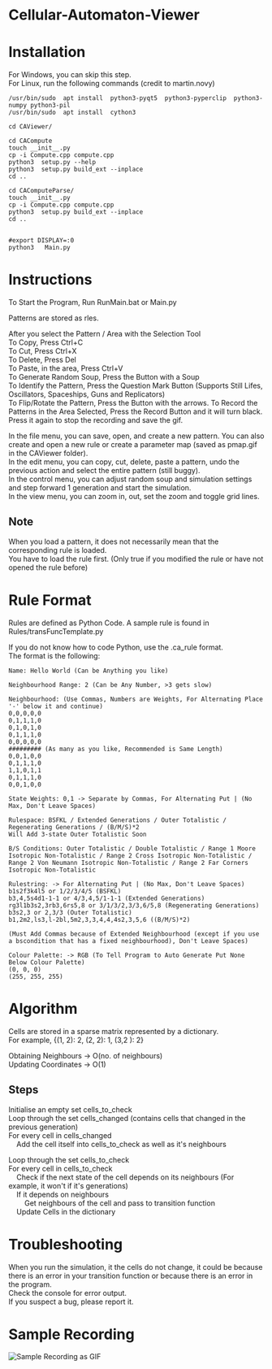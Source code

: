 # Cellular-Automaton-Viewer
Installation
=================================
For Windows, you can skip this step. <br>
For Linux, run the following commands (credit to martin.novy) <br>
```
/usr/bin/sudo  apt install  python3-pyqt5  python3-pyperclip  python3-numpy python3-pil
/usr/bin/sudo  apt install  cython3

cd CAViewer/

cd CACompute
touch __init__.py
cp -i Compute.cpp compute.cpp
python3  setup.py --help
python3  setup.py build_ext --inplace
cd ..

cd CAComputeParse/
touch __init__.py
cp -i Compute.cpp compute.cpp
python3  setup.py build_ext --inplace
cd ..


#export DISPLAY=:0
python3   Main.py 
```


Instructions
=================================
To Start the Program, Run RunMain.bat or Main.py<br>

Patterns are stored as rles.<br>

After you select the Pattern / Area with the Selection Tool<br>
To Copy, Press Ctrl+C<br>
To Cut, Press Ctrl+X<br>
To Delete, Press Del<br>
To Paste, in the area, Press Ctrl+V<br>
To Generate Random Soup, Press the Button with a Soup<br>
To Identify the Pattern, Press the Question Mark Button (Supports Still Lifes, Oscillators, Spaceships, Guns and Replicators)<br>
To Flip/Rotate the Pattern, Press the Button with the arrows.
To Record the Patterns in the Area Selected, Press the Record Button and it will turn black.<br>
Press it again to stop the recording and save the gif.<br>

In the file menu, you can save, open, and create a new pattern. You can also create and open a new rule or create a parameter map (saved as pmap.gif in the CAViewer folder).<br>
In the edit menu, you can copy, cut, delete, paste a pattern, undo the previous action and select the entire pattern (still buggy).<br>
In the control menu, you can adjust random soup and simulation settings and step forward 1 generation and start the simulation.<br>
In the view menu, you can zoom in, out, set the zoom and toggle grid lines.<br>

Note
----
When you load a pattern, it does not necessarily mean that the corresponding rule is loaded. <br>
You have to load the rule first. (Only true if you modified the rule or have not opened the rule before)

Rule Format
=================================
Rules are defined as Python Code. A sample rule is found in Rules/transFuncTemplate.py<br>

If you do not know how to code Python, use the .ca_rule format.<br>
The format is the following:<br>

```
Name: Hello World (Can be Anything you like)

Neighbourhood Range: 2 (Can be Any Number, >3 gets slow)

Neighbourhood: (Use Commas, Numbers are Weights, For Alternating Place '-' below it and continue)
0,0,0,0,0
0,1,1,1,0
0,1,0,1,0
0,1,1,1,0
0,0,0,0,0
######### (As many as you like, Recommended is Same Length)
0,0,1,0,0
0,1,1,1,0
1,1,0,1,1
0,1,1,1,0
0,0,1,0,0

State Weights: 0,1 -> Separate by Commas, For Alternating Put | (No Max, Don't Leave Spaces)

Rulespace: BSFKL / Extended Generations / Outer Totalistic / Regenerating Generations / (B/M/S)*2
Will Add 3-state Outer Totalistic Soon

B/S Conditions: Outer Totalistic / Double Totalistic / Range 1 Moore Isotropic Non-Totalistic / Range 2 Cross Isotropic Non-Totalistic / Range 2 Von Neumann Isotropic Non-Totalistic / Range 2 Far Corners Isotropic Non-Totalistic

Rulestring: -> For Alternating Put | (No Max, Don't Leave Spaces)
b1s2f3k4l5 or 1/2/3/4/5 (BSFKL)
b3,4,5s4d1-1-1 or 4/3,4,5/1-1-1 (Extended Generations)
rg3l1b3s2,3rb3,6rs5,8 or 3/1/3/2,3/3,6/5,8 (Regenerating Generations)
b3s2,3 or 2,3/3 (Outer Totalistic)
b1,2m2,ls3,l-2bl,5m2,3,3,4,4,4s2,3,5,6 ((B/M/S)*2)

(Must Add Commas because of Extended Neighbourhood (except if you use a bscondition that has a fixed neighbourhood), Don't Leave Spaces)

Colour Palette: -> RGB (To Tell Program to Auto Generate Put None Below Colour Palette)
(0, 0, 0)
(255, 255, 255)
```

Algorithm
=================================

Cells are stored in a sparse matrix represented by a dictionary.<br>
For example, {(1, 2): 2, (2, 2): 1, (3,2 ): 2}<br>

Obtaining Neighbours -> O(no. of neighbours)<br>
Updating Coordinates -> O(1)<br>

Steps
-----
Initialise an empty set cells_to_check<br>
Loop through the set cells_changed (contains cells that changed in the previous generation)<br>
For every cell in cells_changed<br>
&nbsp;&nbsp;&nbsp;&nbsp;Add the cell itself into cells_to_check as well as it's neighbours<br>

Loop through the set cells_to_check<br>
For every cell in cells_to_check<br>
&nbsp;&nbsp;&nbsp;&nbsp;Check if the next state of the cell depends on its neighbours (For example, it won't if it's generations)<br>
&nbsp;&nbsp;&nbsp;&nbsp;If it depends on neighbours<br>
&nbsp;&nbsp;&nbsp;&nbsp;&nbsp;&nbsp;&nbsp;&nbsp;Get neighbours of the cell and pass to transition function<br>
&nbsp;&nbsp;&nbsp;&nbsp;Update Cells in the dictionary<br>

Troubleshooting
================================
When you run the simulation, it the cells do not change, it could be because there is an error in your transition function or because there is an error in the program.<br>
Check the console for error output.<br>
If you suspect a bug, please report it.<br>

Sample Recording
================================
![Sample Recording as GIF](Recording.gif)

